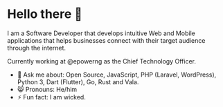 # Hello there 👋

I am a Software Developer that develops intuitive Web and Mobile applications that helps businesses connect with their target audience through the internet.

Currently working at @epowerng as the Chief Technology Officer.

- 💬 Ask me about: Open Source, JavaScript, PHP (Laravel, WordPress), Python 3, Dart (Flutter), Go, Rust and Vala.
- 😸 Pronouns: He/him
- ⚡ Fun fact: I am wicked.

